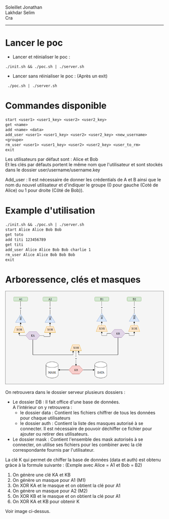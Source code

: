 Soleillet Jonathan  
Lakhdar Selim  
Cra

---------------------

# Lancer le poc
  - Lancer et réinialiser le poc :
  ```
  ./init.sh && ./poc.sh | ./server.sh
  ```

  - Lancer sans réinialiser le poc : (Après un exit)
  ```
   ./poc.sh | ./server.sh
  ```

# Commandes disponible

```
start <user1> <user1_key> <user2> <user2_key>  
get <name>
add <name> <data>
add_user <user1> <user1_key> <user2> <user2_key> <new_username> <groupe>  
rm_user <user1> <user1_key> <user2> <user2_key> <user_to_rm>
exit
```

Les utilisateurs par défaut sont : Alice et Bob  
Et les clés par défauts portent le même nom que l'utilisateur et sont stockés dans le dossier user/username/username.key  

Add_user : Il est nécessaire de donner les crédentials de A et B ainsi que le nom du nouvel utilisateur et d'indiquer le groupe (0 pour gauche (Coté de Alice) ou 1 pour droite (Côté de Bob)).

# Example d'utilisation

```
./init.sh && ./poc.sh | ./server.sh
start Alice Alice Bob Bob
get toto
add titi 123456789
get titi
add_user Alice Alice Bob Bob charlie 1
rm_user Alice Alice Bob Bob Bob
exit
```

# Arboressence, clés et masques
![](cra.png)

On retrouvera dans le dossier serveur plusieurs dossiers :
  - Le dossier DB : Il fait office d'une base de données.  
      A l'intérieur on y retrouvera :
      - le dossier data : Contient les fichiers chiffrer de tous les données pour chaque utilisateurs
      - le dossier auth : Contient la liste des masques autorisé à se connecter. Il est nécessaire de pouvoir déchiffer ce fichier pour ajouter ou retirer des utilisateurs.
  - Le dossier mask : Contient l'ensemble des mask autorisés à se connecter, on utilise ses fichiers pour les combiner avec la clé correspondante fournis par l'utilisateur.

La clé K qui permet de chiffer la base de données (data et auth) est obtenu gràce à la formule suivante : (Exmple avec Alice = A1 et Bob = B2)

1. On génère une clé KA et KB
2. On génère un masque pour A1 (M1)
3. On XOR KA et le masque et on obtient la clé pour A1
4. On génère un masque pour A2 (M2)
5. On XOR KB et le masque et on obtient la clé pour A1
6. On XOR KA et KB pour obtenir K

Voir image ci-dessus.
